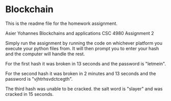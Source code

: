 # Blockchain
This is the readme file for the homework assignment.

Asier Yohannes
Blockchains and applications CSC 4980
Assignment 2

Simply run the assignment by running the code on whichever platform you execute your python files from. 
It will then prompt you to enter your hash and the computer will handle the rest.


For the first hash it was broken in 13 seconds and the password is "letmein".


For the second hash it was broken in 2 minutes and 13 seconds and the password is "vjhtrhsvdctcegth".


The third hash was unable to be cracked.
  the salt word is "slayer" and was cracked in 15 seconds.
